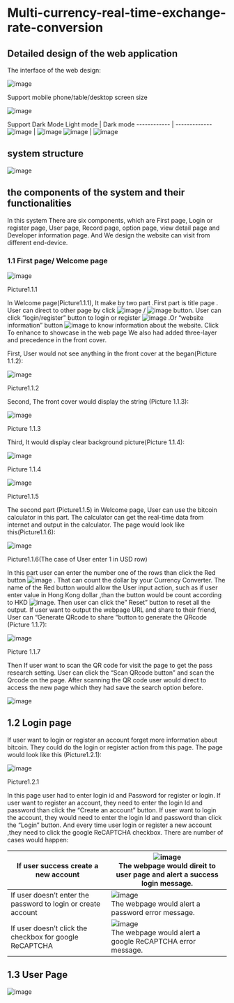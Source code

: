 # Multi-currency-real-time-exchange-rate-conversion

## Detailed design of the web application
The interface of the web design:

![image](https://user-images.githubusercontent.com/54071710/119682685-ab572c00-be75-11eb-84b6-5cf1b523c505.png)

Support mobile phone/table/desktop screen size

![image](https://user-images.githubusercontent.com/54071710/119682749-b6aa5780-be75-11eb-8d09-f5008c48090e.png)


Support Dark Mode
Light mode | Dark mode
------------ | -------------
![image](https://user-images.githubusercontent.com/54071710/119683048-f1ac8b00-be75-11eb-9001-6cd9799b7b92.png) | ![image](https://user-images.githubusercontent.com/54071710/119683080-f6713f00-be75-11eb-9706-7edd94deec75.png)
![image](https://user-images.githubusercontent.com/54071710/119683100-f8d39900-be75-11eb-99b0-081fc8eed860.png) | ![image](https://user-images.githubusercontent.com/54071710/119683115-fb35f300-be75-11eb-95b3-e1e5ec7ef3dc.png)

## system structure

![image](https://user-images.githubusercontent.com/54071710/119683409-346e6300-be76-11eb-95b7-c19e982e28b3.png)

## the components of the system and their functionalities
In this system There are six components, which are First page, Login or register page, User page, Record page, option page, view detail page and Developer information page. And We design the website can visit from different end-device.

### 1.1	First page/ Welcome page
![image](https://user-images.githubusercontent.com/54071710/119683598-59fb6c80-be76-11eb-91e2-900466d87639.png)

Picture1.1.1

In Welcome page(Picture1.1.1), It make by two part .First part is title page . User can direct to other page by click  ![image](https://user-images.githubusercontent.com/54071710/119683672-6aabe280-be76-11eb-8c6f-0181b8a9976e.png) /	![image](https://user-images.githubusercontent.com/54071710/119683768-80b9a300-be76-11eb-94c3-7e022d584142.png) button. User can click “login/register” button to login or register ![image](https://user-images.githubusercontent.com/54071710/119683883-a0e96200-be76-11eb-9985-054a8700af12.png) .Or “website information” button	![image](https://user-images.githubusercontent.com/54071710/119683768-80b9a300-be76-11eb-94c3-7e022d584142.png) to know information about the	website. Click To enhance to showcase in the web page We also had added three-layer and precedence in the front cover.

First, User would not see anything in the front cover at the began(Picture 1.1.2):

![image](https://user-images.githubusercontent.com/54071710/119684015-be1e3080-be76-11eb-9d45-fb8ea70ce5cd.png)

Picture1.1.2

Second, The front cover would display the string (Picture 1.1.3):

![image](https://user-images.githubusercontent.com/54071710/119684092-cc6c4c80-be76-11eb-9a60-80052b4b801f.png)

Picture 1.1.3

Third, It would display clear background picture(Picture 1.1.4):

![image](https://user-images.githubusercontent.com/54071710/119684138-d42bf100-be76-11eb-8cb4-ab04b404810f.png)

Picture 1.1.4

![image](https://user-images.githubusercontent.com/54071710/119684166-da21d200-be76-11eb-98ae-00538a6ac24c.png)

Picture1.1.5

The second part (Picture1.1.5) in Welcome page, User can use the bitcoin calculator in this part. The calculator can get the real-time data from internet and output in the calculator. The page would look like this(Picture1.1.6):

![image](https://user-images.githubusercontent.com/54071710/119684235-eb6ade80-be76-11eb-8f91-83748f237a3c.png)

Picture1.1.6(The case of User enter 1 in USD row)

In this part user can enter the number one of the rows than click the Red button ![image](https://user-images.githubusercontent.com/54071710/119684277-f58cdd00-be76-11eb-9e9d-5fa455306713.png) . That can count the dollar by your Currency Converter. The name of the Red button would allow the User input action, such as if user enter value in Hong Kong dollar ,than the button would be count according to HKD ![image](https://user-images.githubusercontent.com/54071710/119684386-0a697080-be77-11eb-9361-11a3b57ea20b.png). Then user can click the” Reset” button to reset all the output. If user want to output the webpage URL and share to their friend, User can “Generate QRcode to share “button to
generate the QRcode (Picture 1.1.7):

![image](https://user-images.githubusercontent.com/54071710/119684477-1bb27d00-be77-11eb-9688-b8c499abda47.png)

Picture 1.1.7

Then If user want to scan the QR code for visit the page to get the pass research setting. User can click the “Scan QRcode button” and scan the Qrcode on the page. After scanning the QR code user would direct to access the new page which they had save the search option before.

![image](https://user-images.githubusercontent.com/54071710/119684534-28cf6c00-be77-11eb-8e03-12187784ae62.png)

## 1.2	Login page

If user want to login or register an account forget more information about bitcoin. They could do the login or register action from this page. The page would look like this (Picture1.2.1):

![image](https://user-images.githubusercontent.com/54071710/119684589-35ec5b00-be77-11eb-9f9c-573e725c25c1.png)

Picture1.2.1

In this page user had to enter login id and Password for register or login.
If user want to register an account, they need to enter the login Id and password than click the “Create an account” button.
If user want to login the account, they would need to enter the login Id and password than click the “Login” button.
And every time user login or register a new account ,they need to click the google ReCAPTCHA checkbox.
There are number of cases would happen:

If user success create a new account | ![image](https://user-images.githubusercontent.com/54071710/119684694-48ff2b00-be77-11eb-9761-e4d9b59f4fe2.png) <br/>The webpage would direit to user page and alert a success login message.
------------ | -------------
If user doesn’t enter the password to login or create account | ![image](https://user-images.githubusercontent.com/54071710/119685133-adba8580-be77-11eb-9d6a-711bf3f4ceaf.png) <br/>The webpage would alert a password error message.
If user doesn’t click the checkbox for google ReCAPTCHA | ![image](https://user-images.githubusercontent.com/54071710/119685154-b317d000-be77-11eb-9e2a-3223f57aaa94.png) <br/>The webpage would alert a google ReCAPTCHA error message.

## 1.3	User Page
![image](https://user-images.githubusercontent.com/54071710/119685279-cb87ea80-be77-11eb-90b6-545d48a1852b.png)













